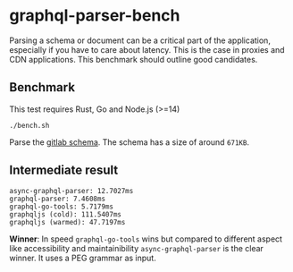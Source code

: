 # graphql-parser-bench

Parsing a schema or document can be a critical part of the application, especially if you have to care about latency. This is the case in proxies and CDN applications. This benchmark should outline good candidates. 

## Benchmark

This test requires Rust, Go and Node.js (>=14)

```
./bench.sh
```

Parse the [gitlab schema](./schema.graphql). The schema has a size of around `671KB`.

## Intermediate result

```
async-graphql-parser: 12.7027ms
graphql-parser: 7.4608ms
graphql-go-tools: 5.7179ms
graphqljs (cold): 111.5407ms
graphqljs (warmed): 47.7197ms
```

**Winner**: In speed `graphql-go-tools` wins but compared to different aspect like accessibility and maintainibility `async-graphql-parser` is the clear winner. It uses a PEG grammar as input.